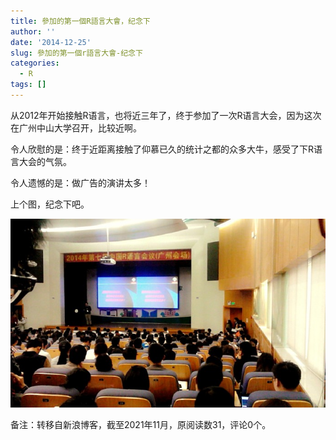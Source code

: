 ```yaml
---
title: 參加的第一個R語言大會，纪念下
author: ''
date: '2014-12-25'
slug: 參加的第一個r語言大會-纪念下
categories:
  - R
tags: []
---
```


  从2012年开始接触R语言，也将近三年了，终于参加了一次R语言大会，因为这次在广州中山大学召开，比较近啊。
  
  令人欣慰的是：终于近距离接触了仰慕已久的统计之都的众多大牛，感受了下R语言大会的气氛。
  
   令人遗憾的是：做广告的演讲太多！
   
   上个图，纪念下吧。
   
   ![](images/1.jpg)
   
备注：转移自新浪博客，截至2021年11月，原阅读数31，评论0个。   
